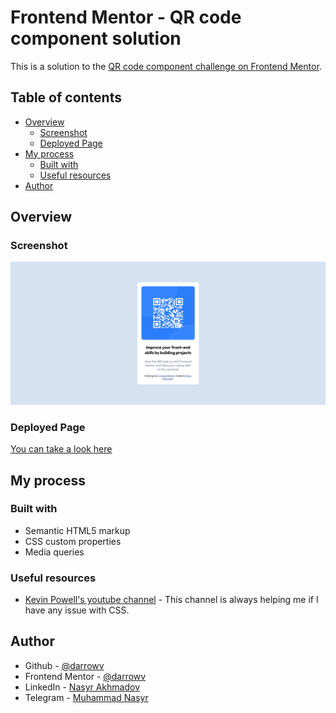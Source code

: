 # Frontend Mentor - QR code component solution

This is a solution to the [QR code component challenge on Frontend Mentor](https://www.frontendmentor.io/challenges/qr-code-component-iux_sIO_H).
## Table of contents

- [Overview](#overview)
  - [Screenshot](#screenshot)
  - [Deployed Page](#page)
- [My process](#my-process)
  - [Built with](#built-with)
  - [Useful resources](#useful-resources)
- [Author](#author)

## Overview

### Screenshot

![](./screenshot.png)

### Deployed Page

[You can take a look here](https://darrowv.github.io/qr_code_component)

## My process

### Built with

- Semantic HTML5 markup
- CSS custom properties
- Media queries

### Useful resources

- [Kevin Powell's youtube channel](https://www.youtube.com/@KevinPowell) - This channel is always helping me if I have any issue with CSS.

## Author

- Github - [@darrowv](https://github.com/darrowv)
- Frontend Mentor - [@darrowv](https://www.frontendmentor.io/profile/darrowv)
- LinkedIn - [Nasyr Akhmadov](https://linkedin.com/in/darrowv)
- Telegram - [Muhammad Nasyr](t.me/m_nasyr)

